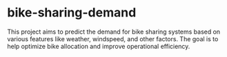 # bike-sharing-demand
This project aims to predict the demand for bike sharing systems based on various features like weather, windspeed, and other factors. The goal is to help optimize bike allocation and improve operational efficiency.

